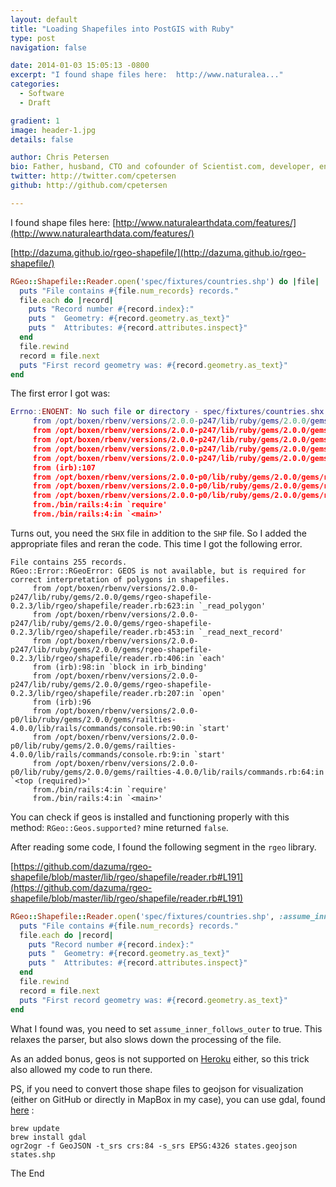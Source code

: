```yaml
---
layout: default
title: "Loading Shapefiles into PostGIS with Ruby"
type: post
navigation: false

date: 2014-01-03 15:05:13 -0800
excerpt: "I found shape files here:  http://www.naturalea..."
categories:
  - Software
  - Draft

gradient: 1
image: header-1.jpg
details: false

author: Chris Petersen
bio: Father, husband, CTO and cofounder of Scientist.com, developer, entrepreneur and technologist.
twitter: http://twitter.com/cpetersen
github: http://github.com/cpetersen

---
```



 I found shape files here:  [http://www.naturalearthdata.com/features/](http://www.naturalearthdata.com/features/) 

  [http://dazuma.github.io/rgeo-shapefile/](http://dazuma.github.io/rgeo-shapefile/) 

```ruby
RGeo::Shapefile::Reader.open('spec/fixtures/countries.shp') do |file|
  puts "File contains #{file.num_records} records."
  file.each do |record|
    puts "Record number #{record.index}:"
    puts "  Geometry: #{record.geometry.as_text}"
    puts "  Attributes: #{record.attributes.inspect}"
  end
  file.rewind
  record = file.next
  puts "First record geometry was: #{record.geometry.as_text}"
end
```

 The first error I got was: 

```lua
Errno::ENOENT: No such file or directory - spec/fixtures/countries.shx
     from /opt/boxen/rbenv/versions/2.0.0-p247/lib/ruby/gems/2.0.0/gems/rgeo-shapefile-0.2.3/lib/rgeo/shapefile/reader.rb:227:in `initialize'
     from /opt/boxen/rbenv/versions/2.0.0-p247/lib/ruby/gems/2.0.0/gems/rgeo-shapefile-0.2.3/lib/rgeo/shapefile/reader.rb:227:in `open'
     from /opt/boxen/rbenv/versions/2.0.0-p247/lib/ruby/gems/2.0.0/gems/rgeo-shapefile-0.2.3/lib/rgeo/shapefile/reader.rb:227:in `initialize'
     from /opt/boxen/rbenv/versions/2.0.0-p247/lib/ruby/gems/2.0.0/gems/rgeo-shapefile-0.2.3/lib/rgeo/shapefile/reader.rb:204:in `new'
     from /opt/boxen/rbenv/versions/2.0.0-p247/lib/ruby/gems/2.0.0/gems/rgeo-shapefile-0.2.3/lib/rgeo/shapefile/reader.rb:204:in `open'
     from (irb):107
     from /opt/boxen/rbenv/versions/2.0.0-p0/lib/ruby/gems/2.0.0/gems/railties-4.0.0/lib/rails/commands/console.rb:90:in `start'
     from /opt/boxen/rbenv/versions/2.0.0-p0/lib/ruby/gems/2.0.0/gems/railties-4.0.0/lib/rails/commands/console.rb:9:in `start'
     from /opt/boxen/rbenv/versions/2.0.0-p0/lib/ruby/gems/2.0.0/gems/railties-4.0.0/lib/rails/commands.rb:64:in `<top (required)>'
     from./bin/rails:4:in `require'
     from./bin/rails:4:in `<main>'
```

 Turns out, you need the `SHX` file in addition to the `SHP` file. So I added the appropriate files and reran the code. This time I got the following error. 

```
File contains 255 records.
RGeo::Error::RGeoError: GEOS is not available, but is required for correct interpretation of polygons in shapefiles.
     from /opt/boxen/rbenv/versions/2.0.0-p247/lib/ruby/gems/2.0.0/gems/rgeo-shapefile-0.2.3/lib/rgeo/shapefile/reader.rb:623:in `_read_polygon'
     from /opt/boxen/rbenv/versions/2.0.0-p247/lib/ruby/gems/2.0.0/gems/rgeo-shapefile-0.2.3/lib/rgeo/shapefile/reader.rb:453:in `_read_next_record'
     from /opt/boxen/rbenv/versions/2.0.0-p247/lib/ruby/gems/2.0.0/gems/rgeo-shapefile-0.2.3/lib/rgeo/shapefile/reader.rb:406:in `each'
     from (irb):98:in `block in irb_binding'
     from /opt/boxen/rbenv/versions/2.0.0-p247/lib/ruby/gems/2.0.0/gems/rgeo-shapefile-0.2.3/lib/rgeo/shapefile/reader.rb:207:in `open'
     from (irb):96
     from /opt/boxen/rbenv/versions/2.0.0-p0/lib/ruby/gems/2.0.0/gems/railties-4.0.0/lib/rails/commands/console.rb:90:in `start'
     from /opt/boxen/rbenv/versions/2.0.0-p0/lib/ruby/gems/2.0.0/gems/railties-4.0.0/lib/rails/commands/console.rb:9:in `start'
     from /opt/boxen/rbenv/versions/2.0.0-p0/lib/ruby/gems/2.0.0/gems/railties-4.0.0/lib/rails/commands.rb:64:in `<top (required)>'
     from./bin/rails:4:in `require'
     from./bin/rails:4:in `<main>'
```

 You can check if geos is installed and functioning properly with this method: `RGeo::Geos.supported?` mine returned `false`.   

 After reading some code, I found the following segment in the  `rgeo`  library. 

  [https://github.com/dazuma/rgeo-shapefile/blob/master/lib/rgeo/shapefile/reader.rb#L191](https://github.com/dazuma/rgeo-shapefile/blob/master/lib/rgeo/shapefile/reader.rb#L191) 

```ruby
RGeo::Shapefile::Reader.open('spec/fixtures/countries.shp', :assume_inner_follows_outer => true) do |file|
  puts "File contains #{file.num_records} records."
  file.each do |record|
    puts "Record number #{record.index}:"
    puts "  Geometry: #{record.geometry.as_text}"
    puts "  Attributes: #{record.attributes.inspect}"
  end
  file.rewind
  record = file.next
  puts "First record geometry was: #{record.geometry.as_text}"
end
```

 What I found was, you need to set `assume_inner_follows_outer` to true. This relaxes the parser, but also slows down the processing of the file. 

 As an added bonus, geos is not supported on  [Heroku](http://heroku.com)  either, so this trick also allowed my code to run there. 

 PS, if you need to convert those shape files to geojson for visualization (either on GitHub or directly in MapBox in my case), you can use gdal, found  [here](http://ben.balter.com/2013/06/26/how-to-convert-shapefiles-to-geojson-for-use-on-github/) : 

```shell
brew update
brew install gdal
ogr2ogr -f GeoJSON -t_srs crs:84 -s_srs EPSG:4326 states.geojson states.shp 
```

 The End 

